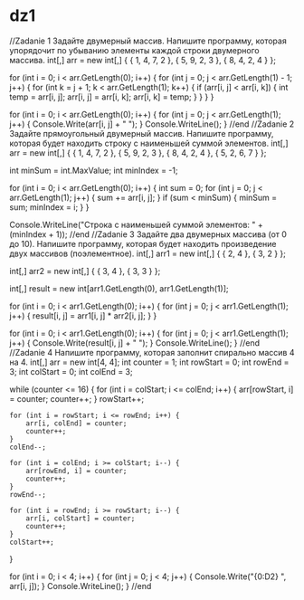 # dz1
//Zadanie 1 Задайте двумерный массив. Напишите программу, которая упорядочит по убыванию элементы каждой строки двумерного массива.
int[,] arr = new int[,] {
    { 1, 4, 7, 2 },
    { 5, 9, 2, 3 },
    { 8, 4, 2, 4 }
};

for (int i = 0; i < arr.GetLength(0); i++) {
    for (int j = 0; j < arr.GetLength(1) - 1; j++) {
        for (int k = j + 1; k < arr.GetLength(1); k++) {
            if (arr[i, j] < arr[i, k]) {
                int temp = arr[i, j];
                arr[i, j] = arr[i, k];
                arr[i, k] = temp;
            }
        }
    }
}

for (int i = 0; i < arr.GetLength(0); i++) {
    for (int j = 0; j < arr.GetLength(1); j++) {
        Console.Write(arr[i, j] + " ");
    }
    Console.WriteLine();
}
//end
//Zadanie 2 Задайте прямоугольный двумерный массив. Напишите программу, которая будет находить строку с наименьшей суммой элементов.
int[,] arr = new int[,] {
    { 1, 4, 7, 2 },
    { 5, 9, 2, 3 },
    { 8, 4, 2, 4 },
    { 5, 2, 6, 7 }
};

int minSum = int.MaxValue;
int minIndex = -1;

for (int i = 0; i < arr.GetLength(0); i++) {
    int sum = 0;
    for (int j = 0; j < arr.GetLength(1); j++) {
        sum += arr[i, j];
    }
    if (sum < minSum) {
        minSum = sum;
        minIndex = i;
    }
}

Console.WriteLine("Строка с наименьшей суммой элементов: " + (minIndex + 1));
//end
//Zadanie 3  Задайте два двумерных массива (от 0 до 10). Напишите программу, которая будет находить произведение двух массивов (поэлементное).
int[,] arr1 = new int[,] {
    { 2, 4 },
    { 3, 2 }
};

int[,] arr2 = new int[,] {
    { 3, 4 },
    { 3, 3 }
};

int[,] result = new int[arr1.GetLength(0), arr1.GetLength(1)];

for (int i = 0; i < arr1.GetLength(0); i++) {
    for (int j = 0; j < arr1.GetLength(1); j++) {
        result[i, j] = arr1[i, j] * arr2[i, j];
    }
}

for (int i = 0; i < arr1.GetLength(0); i++) {
    for (int j = 0; j < arr1.GetLength(1); j++) {
        Console.Write(result[i, j] + " ");
    }
    Console.WriteLine();
}
//end
//Zadanie 4 Напишите программу, которая заполнит спирально массив 4 на 4.
int[,] arr = new int[4, 4];
int counter = 1;
int rowStart = 0;
int rowEnd = 3;
int colStart = 0;
int colEnd = 3;

while (counter <= 16) {
    for (int i = colStart; i <= colEnd; i++) {
        arr[rowStart, i] = counter;
        counter++;
    }
    rowStart++;

    for (int i = rowStart; i <= rowEnd; i++) {
        arr[i, colEnd] = counter;
        counter++;
    }
    colEnd--;

    for (int i = colEnd; i >= colStart; i--) {
        arr[rowEnd, i] = counter;
        counter++;
    }
    rowEnd--;

    for (int i = rowEnd; i >= rowStart; i--) {
        arr[i, colStart] = counter;
        counter++;
    }
    colStart++;
}

for (int i = 0; i < 4; i++) {
    for (int j = 0; j < 4; j++) {
        Console.Write("{0:D2} ", arr[i, j]);
    }
    Console.WriteLine();
}
//end
